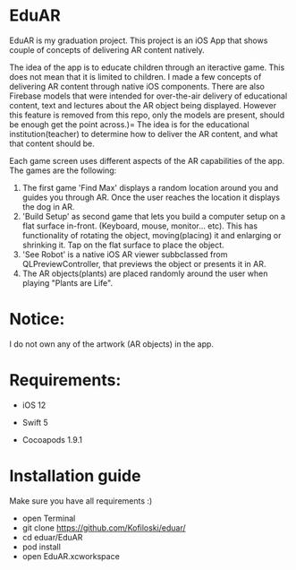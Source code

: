 # EduAR
EduAR is my graduation project. This project is an iOS App that shows couple of concepts of delivering AR content natively.

The idea of the app is to educate children through an iteractive game. This does not mean that it is limited to children.
I made a few concepts of delivering AR content through native iOS components. There are also Firebase models that were intended for over-the-air delivery of educational content, text and lectures about the AR object being displayed. However this feature is removed from this repo, only the models are present, should be enough get the point across.)=
The idea is for the educational institution(teacher) to determine how to deliver the AR content, and what that content should be.

Each game screen uses different aspects of the AR capabilities of the app. The games are the following:

1. The first game 'Find Max' displays a random location around you and guides you through AR. Once the user reaches the location it displays the dog in AR.
2. 'Build Setup' as second game that lets you build a computer setup on a flat surface in-front. (Keyboard, mouse, monitor... etc). This has functionality of rotating the object, moving(placing) it and enlarging or shrinking it. Tap on the flat surface to place the object.
3. 'See Robot' is a native iOS AR viewer subbclassed from QLPreviewController, that previews the object or presents it in AR.
4. The AR objects(plants) are placed randomly around the user when playing "Plants are Life".

# Notice:
I do not own any of the artwork (AR objects) in the app.

# Requirements:
- iOS 12

- Swift 5

- Cocoapods 1.9.1

# Installation guide
Make sure you have all requirements :)

- open Terminal
- git clone https://github.com/Kofiloski/eduar/
- cd eduar/EduAR
- pod install
- open EduAR.xcworkspace
